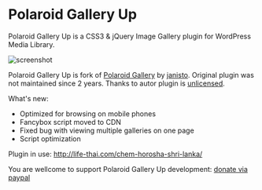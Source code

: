 Polaroid Gallery Up
===================

Polaroid Gallery Up is a CSS3 & jQuery Image Gallery plugin for WordPress Media Library.

![screenshot](https://raw.github.com/tashemi/PolaroidGallery/master/header.png)

Polaroid Gallery Up is fork of [Polaroid Gallery](http://wordpress.org/plugins/polaroid-gallery/) by [janisto](http://profiles.wordpress.org/janisto/). 
Original plugin was not maintained since 2 years. Thanks to autor plugin is [unlicensed](http://unlicense.org/).

What's new: 

* Optimized for browsing on mobile phones
* Fancybox script moved to CDN
* Fixed bug with viewing multiple galleries on one page
* Script optimization

Plugin in use: http://life-thai.com/chem-horosha-shri-lanka/

You are wellcome to support Polaroid Gallery Up development: [donate via paypal](http://goo.gl/qpiHxj)